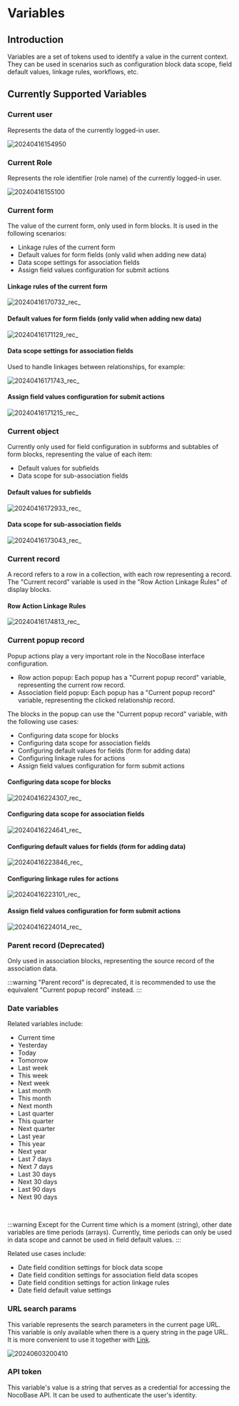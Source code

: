# Variables

## Introduction
Variables are a set of tokens used to identify a value in the current context. They can be used in scenarios such as configuration block data scope, field default values, linkage rules, workflows, etc.

## Currently Supported Variables

### Current user

Represents the data of the currently logged-in user.

![20240416154950](https://static-docs.nocobase.com/20240416154950.png)

### Current Role

Represents the role identifier (role name) of the currently logged-in user.

![20240416155100](https://static-docs.nocobase.com/20240416155100.png)

### Current form

The value of the current form, only used in form blocks. It is used in the following scenarios:

- Linkage rules of the current form
- Default values for form fields (only valid when adding new data)
- Data scope settings for association fields
- Assign field values configuration for submit actions

#### Linkage rules of the current form

![20240416170732_rec_](https://static-docs.nocobase.com/20240416170732_rec_.gif)

#### Default values for form fields (only valid when adding new data)

![20240416171129_rec_](https://static-docs.nocobase.com/20240416171129_rec_.gif)

#### Data scope settings for association fields

Used to handle linkages between relationships, for example:

![20240416171743_rec_](https://static-docs.nocobase.com/20240416171743_rec_.gif)

#### Assign field values configuration for submit actions

![20240416171215_rec_](https://static-docs.nocobase.com/20240416171215_rec_.gif)

### Current object

Currently only used for field configuration in subforms and subtables of form blocks, representing the value of each item:

- Default values for subfields
- Data scope for sub-association fields

#### Default values for subfields

![20240416172933_rec_](https://static-docs.nocobase.com/20240416172933_rec_.gif)

#### Data scope for sub-association fields

![20240416173043_rec_](https://static-docs.nocobase.com/20240416173043_rec_.gif)

### Current record

A record refers to a row in a collection, with each row representing a record. The "Current record" variable is used in the "Row Action Linkage Rules" of display blocks.

#### Row Action Linkage Rules

![20240416174813_rec_](https://static-docs.nocobase.com/20240416174813_rec_.gif)

### Current popup record

Popup actions play a very important role in the NocoBase interface configuration.

- Row action popup: Each popup has a "Current popup record" variable, representing the current row record.
- Association field popup: Each popup has a "Current popup record" variable, representing the clicked relationship record.

The blocks in the popup can use the "Current popup record" variable, with the following use cases:

- Configuring data scope for blocks
- Configuring data scope for association fields
- Configuring default values for fields (form for adding data)
- Configuring linkage rules for actions
- Assign field values configuration for form submit actions

#### Configuring data scope for blocks

![20240416224307_rec_](https://static-docs.nocobase.com/20240416224307_rec_.gif)

#### Configuring data scope for association fields

![20240416224641_rec_](https://static-docs.nocobase.com/20240416224641_rec_.gif)

#### Configuring default values for fields (form for adding data)

![20240416223846_rec_](https://static-docs.nocobase.com/20240416223846_rec_.gif)

#### Configuring linkage rules for actions

![20240416223101_rec_](https://static-docs.nocobase.com/20240416223101_rec_.gif)

#### Assign field values configuration for form submit actions

![20240416224014_rec_](https://static-docs.nocobase.com/20240416224014_rec_.gif)

### Parent record (Deprecated)

Only used in association blocks, representing the source record of the association data.

:::warning
"Parent record" is deprecated, it is recommended to use the equivalent "Current popup record" instead.
:::

### Date variables

Related variables include:

- Current time
- Yesterday
- Today
- Tomorrow
- Last week
- This week
- Next week
- Last month
- This month
- Next month
- Last quarter
- This quarter
- Next quarter
- Last year
- This year
- Next year
- Last 7 days
- Next 7 days
- Last 30 days
- Next 30 days
- Last 90 days
- Next 90 days

<br />

:::warning
Except for the Current time which is a moment (string), other date variables are time periods (arrays). Currently, time periods can only be used in data scope and cannot be used in field default values.
:::

Related use cases include:

- Date field condition settings for block data scope
- Date field condition settings for association field data scopes
- Date field condition settings for action linkage rules
- Date field default value settings

### URL search params

This variable represents the search parameters in the current page URL. This variable is only available when there is a query string in the page URL. It is more convenient to use it together with [Link](/handbook/ui/actions/types/link).

![20240603200410](https://nocobase-docs.oss-cn-beijing.aliyuncs.com/20240603200410.gif)

### API token

This variable's value is a string that serves as a credential for accessing the NocoBase API. It can be used to authenticate the user's identity.

